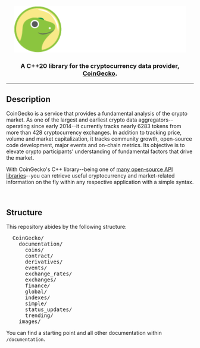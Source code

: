<p align="center">
  <img width="460" height="125" src="/images/coingecko.jpg">
</p>
<h3 align="center">A C++20 library for the cryptocurrency data provider, <a href="https://www.coingecko.com/">CoinGecko</a>.</h3>
<hr>
<h2>Description</h2>
<p>CoinGecko is a service that provides a fundamental analysis of the crypto market. As one of the largest and earliest crypto data aggregators--operating since early 2014--it currently tracks nearly 6283 tokens from more than 428 cryptocurrency exchanges. In addition to tracking price, volume and market capitalization, it tracks community growth, open-source code development, major events and on-chain metrics. Its objective is to elevate crypto participants’ understanding of fundamental factors that drive the market.</p>

<p>With CoinGecko's C++ library--being one of <a href="https://www.coingecko.com/en/api">many open-source API libraries</a>--you can retrieve useful cryptocurrency and market-related information on the fly within any respective application with a simple syntax.</p>
<br>
<h2>Structure</h2>
<p>This repository abides by the following structure:</p>
<pre>
  CoinGecko/
    documentation/
      coins/
      contract/
      derivatives/
      events/
      exchange_rates/
      exchanges/
      finance/
      global/
      indexes/
      simple/
      status_updates/
      trending/
    images/
</pre>
<p>You can find a starting point and all other documentation within <code>/documentation</code>.
